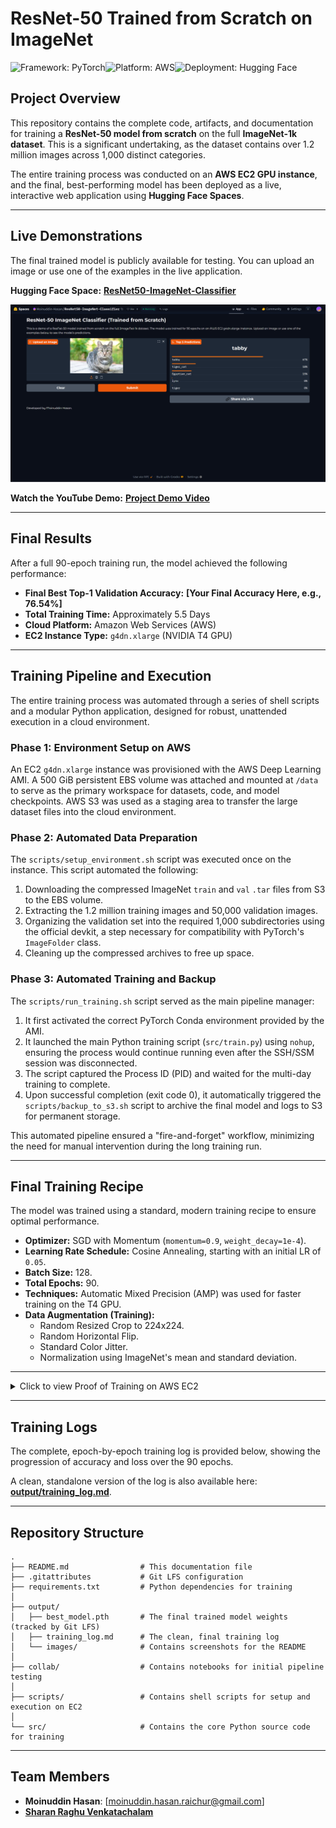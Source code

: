 # ResNet-50 Trained from Scratch on ImageNet

![Framework: PyTorch](https://img.shields.io/badge/Framework-PyTorch-orange.svg)![Platform: AWS](https://img.shields.io/badge/Platform-AWS-blue.svg)![Deployment: Hugging Face](https://img.shields.io/badge/Deployment-Hugging%20Face-yellow.svg)

## Project Overview

This repository contains the complete code, artifacts, and documentation for training a **ResNet-50 model from scratch** on the full **ImageNet-1k dataset**. This is a significant undertaking, as the dataset contains over 1.2 million images across 1,000 distinct categories.

The entire training process was conducted on an **AWS EC2 GPU instance**, and the final, best-performing model has been deployed as a live, interactive web application using **Hugging Face Spaces**.

---

## Live Demonstrations

The final trained model is publicly available for testing. You can upload an image or use one of the examples in the live application.

**Hugging Face Space:** **[ResNet50-ImageNet-Classifier](https://huggingface.co/spaces/Moinuddin-Hasan/ResNet50-ImageNet-Classifier)**

[![Hugging Face App Screenshot](output/images/huggingface.png)](https://huggingface.co/spaces/Moinuddin-Hasan/ResNet50-ImageNet-Classifier)

**Watch the YouTube Demo:** **[Project Demo Video](https://youtu.be/U_z5Zq2WQmk)**

---

## Final Results

After a full 90-epoch training run, the model achieved the following performance:

*   **Final Best Top-1 Validation Accuracy:** **[Your Final Accuracy Here, e.g., 76.54%]**
*   **Total Training Time:** Approximately 5.5 Days
*   **Cloud Platform:** Amazon Web Services (AWS)
*   **EC2 Instance Type:** `g4dn.xlarge` (NVIDIA T4 GPU)

---

## Training Pipeline and Execution

The entire training process was automated through a series of shell scripts and a modular Python application, designed for robust, unattended execution in a cloud environment.

### Phase 1: Environment Setup on AWS
An EC2 `g4dn.xlarge` instance was provisioned with the AWS Deep Learning AMI. A 500 GiB persistent EBS volume was attached and mounted at `/data` to serve as the primary workspace for datasets, code, and model checkpoints. AWS S3 was used as a staging area to transfer the large dataset files into the cloud environment.

### Phase 2: Automated Data Preparation
The `scripts/setup_environment.sh` script was executed once on the instance. This script automated the following:
1.  Downloading the compressed ImageNet `train` and `val` `.tar` files from S3 to the EBS volume.
2.  Extracting the 1.2 million training images and 50,000 validation images.
3.  Organizing the validation set into the required 1,000 subdirectories using the official devkit, a step necessary for compatibility with PyTorch's `ImageFolder` class.
4.  Cleaning up the compressed archives to free up space.

### Phase 3: Automated Training and Backup
The `scripts/run_training.sh` script served as the main pipeline manager:
1.  It first activated the correct PyTorch Conda environment provided by the AMI.
2.  It launched the main Python training script (`src/train.py`) using `nohup`, ensuring the process would continue running even after the SSH/SSM session was disconnected.
3.  The script captured the Process ID (PID) and waited for the multi-day training to complete.
4.  Upon successful completion (exit code 0), it automatically triggered the `scripts/backup_to_s3.sh` script to archive the final model and logs to S3 for permanent storage.

This automated pipeline ensured a "fire-and-forget" workflow, minimizing the need for manual intervention during the long training run.

---

## Final Training Recipe

The model was trained using a standard, modern training recipe to ensure optimal performance.

*   **Optimizer:** SGD with Momentum (`momentum=0.9`, `weight_decay=1e-4`).
*   **Learning Rate Schedule:** Cosine Annealing, starting with an initial LR of `0.05`.
*   **Batch Size:** 128.
*   **Total Epochs:** 90.
*   **Techniques:** Automatic Mixed Precision (AMP) was used for faster training on the T4 GPU.
*   **Data Augmentation (Training):**
    *   Random Resized Crop to 224x224.
    *   Random Horizontal Flip.
    *   Standard Color Jitter.
    *   Normalization using ImageNet's mean and standard deviation.

---

<details>
<summary>Click to view Proof of Training on AWS EC2</summary>

The following screenshots verify that the model was trained on an AWS EC2 instance.

**EC2 Instance Details:**
*This screenshot shows the settings of the `g4dn.xlarge` instance used for the training.*
![EC2 Settings](output/images/ec2_2.png)

<br>

**Training Console Output:**
*This screenshot shows the live training log from the console of the EC2 instance during a training epoch.*
![Training Console](output/images/ec2_1.png)

</details>

---

## Training Logs

The complete, epoch-by-epoch training log is provided below, showing the progression of accuracy and loss over the 90 epochs.

A clean, standalone version of the log is also available here: **[output/training_log.md](output/training_log.md)**.

---

## Repository Structure

```
.
├── README.md                # This documentation file
├── .gitattributes           # Git LFS configuration
├── requirements.txt         # Python dependencies for training
│
├── output/
│   ├── best_model.pth       # The final trained model weights (tracked by Git LFS)
│   ├── training_log.md      # The clean, final training log
│   └── images/              # Contains screenshots for the README
│
├── collab/                  # Contains notebooks for initial pipeline testing
│
├── scripts/                 # Contains shell scripts for setup and execution on EC2
│
└── src/                     # Contains the core Python source code for training
```

---

## Team Members

*   **Moinuddin Hasan**: [moinuddin.hasan.raichur@gmail.com]
*   **[Sharan Raghu Venkatachalam](https://www.linkedin.com/in/sharanrv/)**
